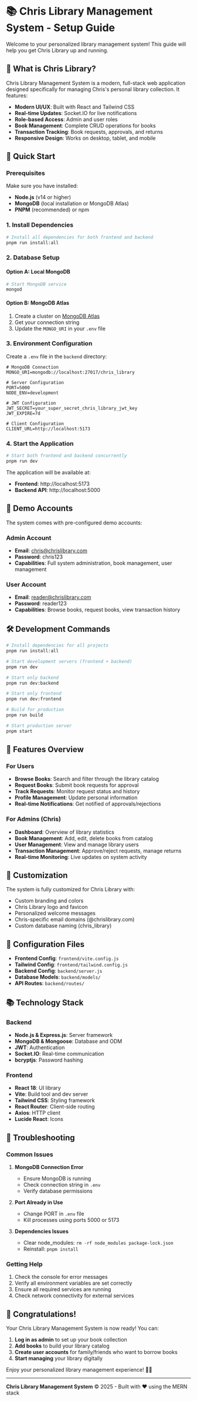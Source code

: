 # 📚 Chris Library Management System - Setup Guide

Welcome to your personalized library management system! This guide will help you get Chris Library up and running.

## 🎯 What is Chris Library?

Chris Library Management System is a modern, full-stack web application designed specifically for managing Chris's personal library collection. It features:

- **Modern UI/UX**: Built with React and Tailwind CSS
- **Real-time Updates**: Socket.IO for live notifications
- **Role-based Access**: Admin and user roles
- **Book Management**: Complete CRUD operations for books
- **Transaction Tracking**: Book requests, approvals, and returns
- **Responsive Design**: Works on desktop, tablet, and mobile

## 🚀 Quick Start

### Prerequisites

Make sure you have installed:
- **Node.js** (v14 or higher)
- **MongoDB** (local installation or MongoDB Atlas)
- **PNPM** (recommended) or npm

### 1. Install Dependencies

```bash
# Install all dependencies for both frontend and backend
pnpm run install:all
```

### 2. Database Setup

#### Option A: Local MongoDB
```bash
# Start MongoDB service
mongod
```

#### Option B: MongoDB Atlas
1. Create a cluster on [MongoDB Atlas](https://www.mongodb.com/cloud/atlas)
2. Get your connection string
3. Update the `MONGO_URI` in your `.env` file

### 3. Environment Configuration

Create a `.env` file in the `backend` directory:

```env
# MongoDB Connection
MONGO_URI=mongodb://localhost:27017/chris_library

# Server Configuration
PORT=5000
NODE_ENV=development

# JWT Configuration
JWT_SECRET=your_super_secret_chris_library_jwt_key
JWT_EXPIRE=7d

# Client Configuration
CLIENT_URL=http://localhost:5173
```

### 4. Start the Application

```bash
# Start both frontend and backend concurrently
pnpm run dev
```

The application will be available at:
- **Frontend**: http://localhost:5173
- **Backend API**: http://localhost:5000

## 👤 Demo Accounts

The system comes with pre-configured demo accounts:

### Admin Account
- **Email**: chris@chrislibrary.com
- **Password**: chris123
- **Capabilities**: Full system administration, book management, user management

### User Account  
- **Email**: reader@chrislibrary.com
- **Password**: reader123
- **Capabilities**: Browse books, request books, view transaction history

## 🛠️ Development Commands

```bash
# Install dependencies for all projects
pnpm run install:all

# Start development servers (frontend + backend)
pnpm run dev

# Start only backend
pnpm run dev:backend

# Start only frontend
pnpm run dev:frontend

# Build for production
pnpm run build

# Start production server
pnpm start
```

## 📱 Features Overview

### For Users
- **Browse Books**: Search and filter through the library catalog
- **Request Books**: Submit book requests for approval
- **Track Requests**: Monitor request status and history
- **Profile Management**: Update personal information
- **Real-time Notifications**: Get notified of approvals/rejections

### For Admins (Chris)
- **Dashboard**: Overview of library statistics
- **Book Management**: Add, edit, delete books from catalog
- **User Management**: View and manage library users
- **Transaction Management**: Approve/reject requests, manage returns
- **Real-time Monitoring**: Live updates on system activity

## 🎨 Customization

The system is fully customized for Chris Library with:
- Custom branding and colors
- Chris Library logo and favicon
- Personalized welcome messages
- Chris-specific email domains (@chrislibrary.com)
- Custom database naming (chris_library)

## 🔧 Configuration Files

- **Frontend Config**: `frontend/vite.config.js`
- **Tailwind Config**: `frontend/tailwind.config.js` 
- **Backend Config**: `backend/server.js`
- **Database Models**: `backend/models/`
- **API Routes**: `backend/routes/`

## 📚 Technology Stack

### Backend
- **Node.js & Express.js**: Server framework
- **MongoDB & Mongoose**: Database and ODM
- **JWT**: Authentication
- **Socket.IO**: Real-time communication
- **bcryptjs**: Password hashing

### Frontend
- **React 18**: UI library
- **Vite**: Build tool and dev server
- **Tailwind CSS**: Styling framework
- **React Router**: Client-side routing
- **Axios**: HTTP client
- **Lucide React**: Icons

## 🚨 Troubleshooting

### Common Issues

1. **MongoDB Connection Error**
   - Ensure MongoDB is running
   - Check connection string in `.env`
   - Verify database permissions

2. **Port Already in Use**
   - Change PORT in `.env` file
   - Kill processes using ports 5000 or 5173

3. **Dependencies Issues**
   - Clear node_modules: `rm -rf node_modules package-lock.json`
   - Reinstall: `pnpm install`

### Getting Help

1. Check the console for error messages
2. Verify all environment variables are set correctly
3. Ensure all required services are running
4. Check network connectivity for external services

## 🎉 Congratulations!

Your Chris Library Management System is now ready! You can:

1. **Log in as admin** to set up your book collection
2. **Add books** to build your library catalog
3. **Create user accounts** for family/friends who want to borrow books
4. **Start managing** your library digitally

Enjoy your personalized library management experience! 📖✨

---

**Chris Library Management System** © 2025 - Built with ❤️ using the MERN stack
